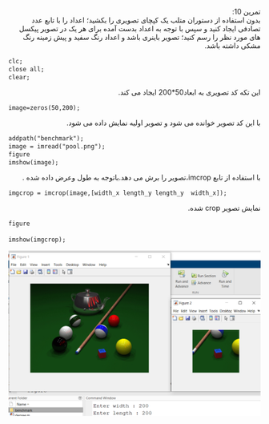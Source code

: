<div dir ="rtl">

تمرین 10:<br/>
        بدون استفاده از دستوران متلب یک کپچای تصویری را بکشید؛ اعداد را با تابع عدد تصادفی ایجاد کنید و سپس با توجه به اعداد بدست آمده برای هر یک در تصویر پیکسل های مورد نظر را رسم کنید؛ تصویر باینری باشد و اعداد رنگ سفید و پیش زمینه رنگ مشکی داشته باشد. <br/>

</div>

```
clc;
close all;
clear;
```
<div dir ="rtl">
این تکه کد تصویری به ابعاد50*200 ایجاد می کند.  <br/>
</div>

```
image=zeros(50,200);
```
<div dir ="rtl">
با این کد تصویر خوانده می شود و تصویر اولیه نمایش داده می شود. <br/>
</div>

```
addpath("benchmark");
image = imread("pool.png");
figure
imshow(image);

```

<div dir ="rtl">
با استفاده از تابع imcrop،تصویر را برش می دهد.باتوجه به طول وعرض داده شده .<br/>
</div>

```
imgcrop = imcrop(image,[width_x length_y length_y  width_x]);
```
<div dir ="rtl">
 نمایش تصویر crop شده.<br/>
</div>

```
figure

imshow(imgcrop);
```

![out](https://github.com/semnan-university-ai/image-processing-class/blob/main/excersiecs/FatemehSeyfi/9/q9.png)
